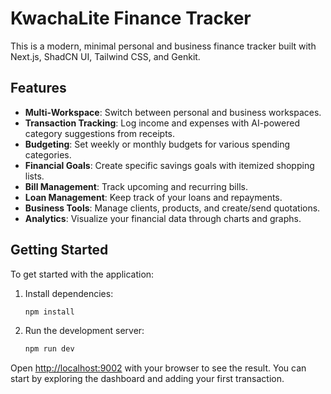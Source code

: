 # KwachaLite Finance Tracker

This is a modern, minimal personal and business finance tracker built with Next.js, ShadCN UI, Tailwind CSS, and Genkit.

## Features

- **Multi-Workspace**: Switch between personal and business workspaces.
- **Transaction Tracking**: Log income and expenses with AI-powered category suggestions from receipts.
- **Budgeting**: Set weekly or monthly budgets for various spending categories.
- **Financial Goals**: Create specific savings goals with itemized shopping lists.
- **Bill Management**: Track upcoming and recurring bills.
- **Loan Management**: Keep track of your loans and repayments.
- **Business Tools**: Manage clients, products, and create/send quotations.
- **Analytics**: Visualize your financial data through charts and graphs.

## Getting Started

To get started with the application:

1. Install dependencies:
   ```bash
   npm install
   ```

2. Run the development server:
   ```bash
   npm run dev
   ```

Open [http://localhost:9002](http://localhost:9002) with your browser to see the result. You can start by exploring the dashboard and adding your first transaction.
